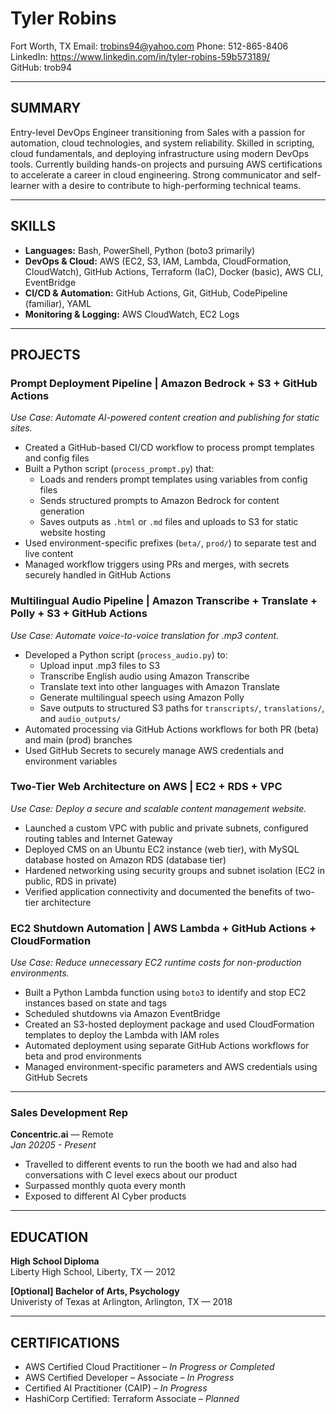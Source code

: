 # Tyler Robins

Fort Worth, TX 
Email: trobins94@yahoo.com
Phone: 512-865-8406
LinkedIn: https://www.linkedin.com/in/tyler-robins-59b573189/  
GitHub: trob94  

---

## SUMMARY

Entry-level DevOps Engineer transitioning from Sales with a passion for automation, cloud technologies, and system reliability. Skilled in scripting, cloud fundamentals, and deploying infrastructure using modern DevOps tools. Currently building hands-on projects and pursuing AWS certifications to accelerate a career in cloud engineering. Strong communicator and self-learner with a desire to contribute to high-performing technical teams.

---

## SKILLS

- **Languages:** Bash, PowerShell, Python (boto3 primarily)  
- **DevOps & Cloud:** AWS (EC2, S3, IAM, Lambda, CloudFormation, CloudWatch), GitHub Actions, Terraform (IaC), Docker (basic), AWS CLI, EventBridge  
- **CI/CD & Automation:** GitHub Actions, Git, GitHub, CodePipeline (familiar), YAML  
- **Monitoring & Logging:** AWS CloudWatch, EC2 Logs  

---

## PROJECTS

### Prompt Deployment Pipeline | Amazon Bedrock + S3 + GitHub Actions  
*Use Case: Automate AI-powered content creation and publishing for static sites.*

- Created a GitHub-based CI/CD workflow to process prompt templates and config files  
- Built a Python script (`process_prompt.py`) that:  
  - Loads and renders prompt templates using variables from config files  
  - Sends structured prompts to Amazon Bedrock for content generation  
  - Saves outputs as `.html` or `.md` files and uploads to S3 for static website hosting  
- Used environment-specific prefixes (`beta/`, `prod/`) to separate test and live content  
- Managed workflow triggers using PRs and merges, with secrets securely handled in GitHub Actions  

### Multilingual Audio Pipeline | Amazon Transcribe + Translate + Polly + S3 + GitHub Actions  
*Use Case: Automate voice-to-voice translation for .mp3 content.*

- Developed a Python script (`process_audio.py`) to:  
  - Upload input .mp3 files to S3  
  - Transcribe English audio using Amazon Transcribe  
  - Translate text into other languages with Amazon Translate  
  - Generate multilingual speech using Amazon Polly  
  - Save outputs to structured S3 paths for `transcripts/`, `translations/`, and `audio_outputs/`  
- Automated processing via GitHub Actions workflows for both PR (beta) and main (prod) branches  
- Used GitHub Secrets to securely manage AWS credentials and environment variables  

### Two-Tier Web Architecture on AWS | EC2 + RDS + VPC  
*Use Case: Deploy a secure and scalable content management website.*

- Launched a custom VPC with public and private subnets, configured routing tables and Internet Gateway  
- Deployed CMS on an Ubuntu EC2 instance (web tier), with MySQL database hosted on Amazon RDS (database tier)  
- Hardened networking using security groups and subnet isolation (EC2 in public, RDS in private)  
- Verified application connectivity and documented the benefits of two-tier architecture  

### EC2 Shutdown Automation | AWS Lambda + GitHub Actions + CloudFormation  
*Use Case: Reduce unnecessary EC2 runtime costs for non-production environments.*

- Built a Python Lambda function using `boto3` to identify and stop EC2 instances based on state and tags  
- Scheduled shutdowns via Amazon EventBridge  
- Created an S3-hosted deployment package and used CloudFormation templates to deploy the Lambda with IAM roles  
- Automated deployment using separate GitHub Actions workflows for beta and prod environments  
- Managed environment-specific parameters and AWS credentials using GitHub Secrets  

---

### Sales Development Rep
**Concentric.ai** — Remote  
*Jan 20205 - Present*

- Travelled to different events to run the booth we had and also had conversations with C level execs about our product  
- Surpassed monthly quota every month
- Exposed to different AI Cyber products

---

## EDUCATION

**High School Diploma**  
Liberty High School, Liberty, TX — 2012

**[Optional] Bachelor of Arts, Psychology**  
Univeristy of Texas at Arlington, Arlington, TX — 2018

---

## CERTIFICATIONS

- AWS Certified Cloud Practitioner – *In Progress or Completed*  
- AWS Certified Developer – Associate – *In Progress*  
- Certified AI Practitioner (CAIP) – *In Progress*  
- HashiCorp Certified: Terraform Associate – *Planned*  
